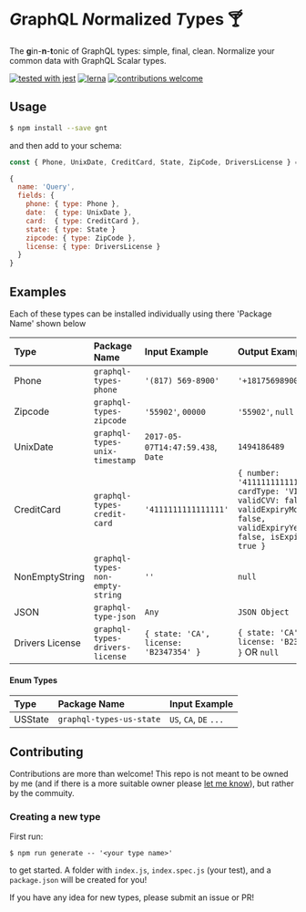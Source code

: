 # *G*raphQL *N*ormalized *T*ypes :cocktail:
The **g**in-**n**-**t**onic of GraphQL types: simple, final, clean. Normalize your common data with GraphQL Scalar types.

[![tested with jest](https://img.shields.io/badge/tested_with-jest-99424f.svg)](https://github.com/facebook/jest)
[![lerna](https://img.shields.io/badge/maintained%20with-lerna-cc00ff.svg)](https://lernajs.io/)
[![contributions welcome](https://img.shields.io/badge/contributions-welcome-brightgreen.svg?style=flat)](#contributing)
## Usage
```bash
$ npm install --save gnt
```

and then add to your schema:

```javascript
const { Phone, UnixDate, CreditCard, State, ZipCode, DriversLicense } = require('gnt')

{
  name: 'Query',
  fields: {
    phone: { type: Phone },
    date:  { type: UnixDate },
    card:  { type: CreditCard },
    state: { type: State }
    zipcode: { type: ZipCode },
    license: { type: DriversLicense }
  }  
}
```

## Examples
Each of these types can be installed individually using there 'Package Name' shown below

| Type           | Package Name     | Input Example     | Output Example    |
| :------------- | :-------------   | :-------------    | :-------------    |
| Phone          | `graphql-types-phone`   | `'(817) 569-8900'` | `'+18175698900'` |
| Zipcode        | `graphql-types-zipcode` | `'55902'`, `00000` | `'55902'`, `null` |
| UnixDate       | `graphql-types-unix-timestamp` | `2017-05-07T14:47:59.438`, `Date` | `1494186489` |
| CreditCard     | `graphql-types-credit-card` | `'4111111111111111'` | ```{ number: '4111111111111111', cardType: 'VISA', validCVV: false, validExpiryMonth: false, validExpiryYear: false, isExpired: true }``` |
| NonEmptyString | `graphql-types-non-empty-string` | `''` | `null`         |
| JSON           | `graphql-type-json` | `Any` | `JSON Object`  |
| Drivers License| `graphql-types-drivers-license` | `{ state: 'CA', license: 'B2347354' }`| `{ state: 'CA', license: 'B2347354' }` OR `null` |
#### Enum Types
| Type           | Package Name     | Input Example     |
| :------------- | :-------------   | :-------------    |
| USState        | `graphql-types-us-state`    | `US`, `CA`, `DE` `...` |

## Contributing
Contributions are more than welcome! This repo is not meant to be owned by me (and if there is a more suitable owner please [let me know](https://github.com/mfix22/gnt/issues)), but rather by the commuity.

### Creating a new type
First run:
```shell
$ npm run generate -- '<your type name>'
```
to get started. A folder with `index.js`, `index.spec.js` (your test), and a `package.json` will be created for you!

If you have any idea for new types, please submit an issue or PR!
